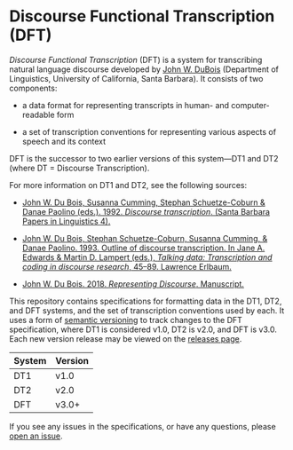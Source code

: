 # Discourse Functional Transcription (DFT)

_Discourse Functional Transcription_ (DFT) is a system for transcribing natural language discourse developed by [John W. DuBois][1] (Department of Linguistics, University of California, Santa Barbara). It consists of two components:

* a data format for representing transcripts in human- and computer-readable form

* a set of transcription conventions for representing various aspects of speech and its context

DFT is the successor to two earlier versions of this system—DT1 and DT2 (where DT = Discourse Transcription).

For more information on DT1 and DT2, see the following sources:

* [John W. Du Bois, Susanna Cumming, Stephan Schuetze-Coburn & Danae Paolino (eds.). 1992. _Discourse transcription_. (Santa Barbara Papers in Linguistics 4).][4]

* [John W. Du Bois, Stephan Schuetze-Coburn, Susanna Cumming, & Danae Paolino. 1993. Outline of discourse transcription. In Jane A. Edwards & Martin D. Lampert (eds.), _Talking data: Transcription and coding in discourse research_, 45–89. Lawrence Erlbaum.][6]

* [John W. Du Bois. 2018. _Representing Discourse_. Manuscript.][5]

This repository contains specifications for formatting data in the DT1, DT2, and DFT systems, and the set of transcription conventions used by each. It uses a form of [semantic versioning][2] to track changes to the DFT specification, where DT1 is considered v1.0, DT2 is v2.0, and DFT is v3.0. Each new version release may be viewed on the [releases page][3].

System | Version
------ | -----------
DT1    | v1.0
DT2    | v2.0
DFT    | v3.0+

If you see any issues in the specifications, or have any questions, please [open an issue][7].

[1]: http://www.linguistics.ucsb.edu/people/john-w-du-bois
[2]: https://semver.org
[3]: https://github.com/digitallinguistics/DFT/releases
[4]: http://www.linguistics.ucsb.edu/research/santa-barbara-papers#Volume4
[5]: http://www.linguistics.ucsb.edu/projects/transcription/representing
[6]: https://www.amazon.com/Talking-Data-Transcription-Discourse-Research/dp/0805803491/ref=sr_1_1?ie=UTF8&qid=1514610009&sr=8-1&keywords=talking+data+discourse
[7]: https://github.com/digitallinguistics/DFT/issues

